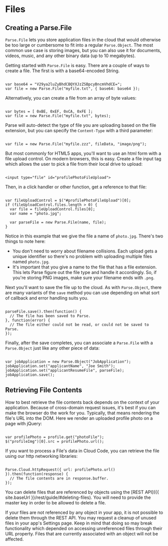 # Files

## Creating a Parse.File

`Parse.File` lets you store application files in the cloud that would otherwise be too large or cumbersome to fit into a regular `Parse.Object`. The most common use case is storing images, but you can also use it for documents, videos, music, and any other binary data (up to 10 megabytes).

Getting started with `Parse.File` is easy. There are a couple of ways to create a file. The first is with a base64-encoded String.

<pre><code class="javascript">
var base64 = "V29ya2luZyBhdCBQYXJzZSBpcyBncmVhdCE=";
var file = new Parse.File("myfile.txt", { base64: base64 });
</code></pre>

Alternatively, you can create a file from an array of byte values:

<pre><code class="javascript">
var bytes = [ 0xBE, 0xEF, 0xCA, 0xFE ];
var file = new Parse.File("myfile.txt", bytes);
</code></pre>

Parse will auto-detect the type of file you are uploading based on the file extension, but you can specify the `Content-Type` with a third parameter:

<pre><code class="javascript">
var file = new Parse.File("myfile.zzz", fileData, "image/png");
</code></pre>

But most commonly for HTML5 apps, you'll want to use an html form with a file upload control. On modern browsers, this is easy. Create a file input tag which allows the user to pick a file from their local drive to upload:

<pre><code>
&lt;input type="file" id="profilePhotoFileUpload"&gt;
</code></pre>

Then, in a click handler or other function, get a reference to that file:

<pre><code class="javascript">
var fileUploadControl = $("#profilePhotoFileUpload")[0];
if (fileUploadControl.files.length > 0) {
  var file = fileUploadControl.files[0];
  var name = "photo.jpg";

  var parseFile = new Parse.File(name, file);
}
</code></pre>

Notice in this example that we give the file a name of `photo.jpg`. There's two things to note here:

*   You don't need to worry about filename collisions. Each upload gets a unique identifier so there's no problem with uploading multiple files named `photo.jpg`.
*   It's important that you give a name to the file that has a file extension. This lets Parse figure out the file type and handle it accordingly. So, if you're storing PNG images, make sure your filename ends with `.png`.

Next you'll want to save the file up to the cloud. As with `Parse.Object`, there are many variants of the `save` method you can use depending on what sort of callback and error handling suits you.

<pre><code class="javascript">
parseFile.save().then(function() {
  // The file has been saved to Parse.
}, function(error) {
  // The file either could not be read, or could not be saved to Parse.
});
</code></pre>

Finally, after the save completes, you can associate a `Parse.File` with a `Parse.Object` just like any other piece of data:

<pre><code class="javascript">
var jobApplication = new Parse.Object("JobApplication");
jobApplication.set("applicantName", "Joe Smith");
jobApplication.set("applicantResumeFile", parseFile);
jobApplication.save();
</code></pre>

## Retrieving File Contents

How to best retrieve the file contents back depends on the context of your application. Because of cross-domain request issues, it's best if you can make the browser do the work for you. Typically, that means rendering the file's URL into the DOM. Here we render an uploaded profile photo on a page with jQuery:

<pre><code class="javascript">
var profilePhoto = profile.get("photoFile");
$("profileImg")[0].src = profilePhoto.url();
</code></pre>

If you want to process a File's data in Cloud Code, you can retrieve the file using our http networking libraries:

<pre><code class="javascript">
Parse.Cloud.httpRequest({ url: profilePhoto.url() }).then(function(response) {
  // The file contents are in response.buffer.
});
</code></pre>

You can delete files that are referenced by objects using the [REST API]({{ site.baseUrl }}/rest/guide/#deleting-files). You will need to provide the master key in order to be allowed to delete a file.

If your files are not referenced by any object in your app, it is not possible to delete them through the REST API. You may request a cleanup of unused files in your app's Settings page. Keep in mind that doing so may break functionality which depended on accessing unreferenced files through their URL property. Files that are currently associated with an object will not be affected.
